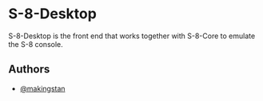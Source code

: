 # S-8-Desktop

S-8-Desktop is the front end that works together with S-8-Core to emulate the S-8 console.
## Authors

- [@makingstan](https://www.github.com/makingstan)

